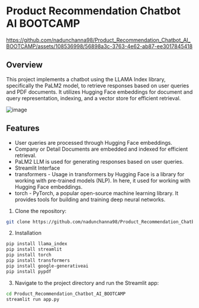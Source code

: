 # Product Recommendation Chatbot AI BOOTCAMP




https://github.com/nadunchanna98/Product_Recommendation_Chatbot_AI_BOOTCAMP/assets/108536998/56898a3c-3763-4e62-ab87-ee3017845418






## Overview

This project implements a chatbot using the LLAMA Index library, specifically the PaLM2 model, to retrieve responses based on user queries and PDF documents. It utilizes Hugging Face embeddings for document and query representation, indexing, and a vector store for efficient retrieval.

![image](https://github.com/nadunchanna98/Product_Recommendation_Chatbot_AI_BOOTCAMP/assets/108536998/ff755119-f25a-492b-837e-8af9f5128667)


## Features

- User queries are processed through Hugging Face embeddings.
- Company or Detail Documents are embedded and indexed for efficient retrieval.
- PaLM2 LLM is used for generating responses based on user queries.
- Streamlit Interface
- transformers - Usage in transformers by Hugging Face is a library for working with pre-trained models (NLP). In here, it used for working with Hugging Face embeddings.
- torch - PyTorch, a popular open-source machine learning library. It provides tools for building and training deep neural networks.


1. Clone the repository:

```bash
git clone https://github.com/nadunchanna98/Product_Recommendation_Chatbot_AI_BOOTCAMP.git
```

2. Installation

```bash
pip install llama_index
pip install streamlit
pip install torch
pip install transformers
pip install google-generativeai
pip install pypdf
```

3. Navigate to the project directory and run the Streamlit app:

```bash
cd Product_Recommendation_Chatbot_AI_BOOTCAMP
streamlit run app.py
```

